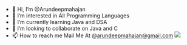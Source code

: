 - 👋 Hi, I’m @Arundeepmahajan
- 👀 I’m interested in All Programming Languages
- 🌱 I’m currently learning Java and DSA
- 💞️ I’m looking to collaborate on Java and C
- 📫 How to reach me Mail Me At @arundeepmahajan@gmail.com
![](https://komarev.com/ghpvc/?username=Arundeepmahajan)
<!---
Arundeepmahajan/Arundeepmahajan is a ✨ special ✨ repository because its `README.md` (this file) appears on your GitHub profile.
You can click the Preview link to take a look at your changes.
--->
